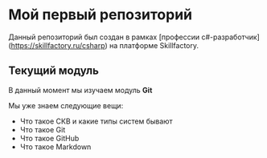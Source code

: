 # Мой первый репозиторий

Данный репозиторий был создан в рамках [профессии c#-разработчик] (https://skillfactory.ru/csharp) на платформе Skillfactory.

## Текущий модуль
В данный момент мы изучаем модуль **Git**

Мы уже знаем следующие вещи:
* Что такое СКВ и какие типы систем бывают
* Что такое Git
* Что такое GitHub
* Что такое Markdown
